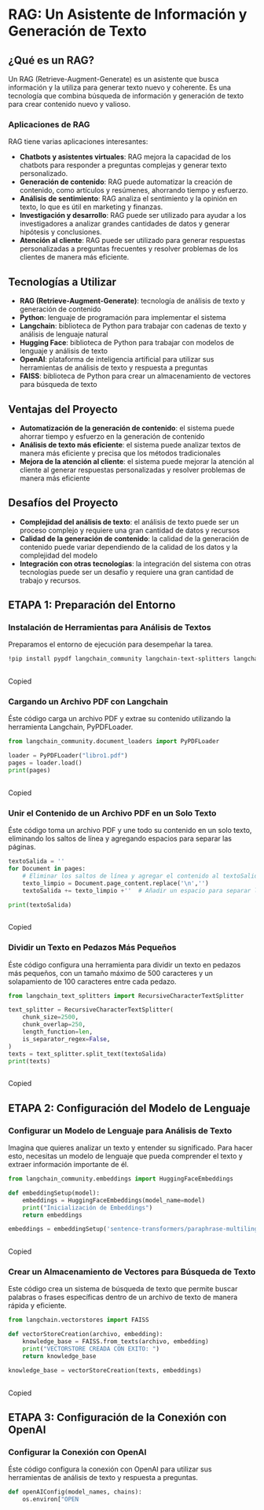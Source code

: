 # **RAG: Un Asistente de Información y Generación de Texto**

## **¿Qué es un RAG?**

Un RAG (Retrieve-Augment-Generate) es un asistente que busca información y la utiliza para generar texto nuevo y coherente. Es una tecnología que combina búsqueda de información y generación de texto para crear contenido nuevo y valioso.

### Aplicaciones de RAG

RAG tiene varias aplicaciones interesantes:

-   **Chatbots y asistentes virtuales**: RAG mejora la capacidad de los chatbots para responder a preguntas complejas y generar texto personalizado.
-   **Generación de contenido**: RAG puede automatizar la creación de contenido, como artículos y resúmenes, ahorrando tiempo y esfuerzo.
-   **Análisis de sentimiento**: RAG analiza el sentimiento y la opinión en texto, lo que es útil en marketing y finanzas.
-   **Investigación y desarrollo**: RAG puede ser utilizado para ayudar a los investigadores a analizar grandes cantidades de datos y generar hipótesis y conclusiones.
-   **Atención al cliente**: RAG puede ser utilizado para generar respuestas personalizadas a preguntas frecuentes y resolver problemas de los clientes de manera más eficiente.
## **Tecnologías a Utilizar**

-   **RAG (Retrieve-Augment-Generate)**: tecnología de análisis de texto y generación de contenido
-   **Python**: lenguaje de programación para implementar el sistema
-   **Langchain**: biblioteca de Python para trabajar con cadenas de texto y análisis de lenguaje natural
-   **Hugging Face**: biblioteca de Python para trabajar con modelos de lenguaje y análisis de texto
-   **OpenAI**: plataforma de inteligencia artificial para utilizar sus herramientas de análisis de texto y respuesta a preguntas
-   **FAISS**: biblioteca de Python para crear un almacenamiento de vectores para búsqueda de texto


## **Ventajas del Proyecto**

-   **Automatización de la generación de contenido**: el sistema puede ahorrar tiempo y esfuerzo en la generación de contenido
-   **Análisis de texto más eficiente**: el sistema puede analizar textos de manera más eficiente y precisa que los métodos tradicionales
-   **Mejora de la atención al cliente**: el sistema puede mejorar la atención al cliente al generar respuestas personalizadas y resolver problemas de manera más eficiente

## **Desafíos del Proyecto**

-   **Complejidad del análisis de texto**: el análisis de texto puede ser un proceso complejo y requiere una gran cantidad de datos y recursos
-   **Calidad de la generación de contenido**: la calidad de la generación de contenido puede variar dependiendo de la calidad de los datos y la complejidad del modelo
-   **Integración con otras tecnologías**: la integración del sistema con otras tecnologías puede ser un desafío y requiere una gran cantidad de trabajo y recursos.
## ETAPA 1: Preparación del Entorno

### Instalación de Herramientas para Análisis de Textos

Preparamos el entorno de ejecución para desempeñar la tarea.

```bash
!pip install pypdf langchain_community langchain-text-splitters langchain_chroma sentence_transformers faiss-cpu openai
		
```

Copied

### Cargando un Archivo PDF con Langchain

Éste código carga un archivo PDF y extrae su contenido utilizando la herramienta Langchain, PyPDFLoader.

```python
from langchain_community.document_loaders import PyPDFLoader

loader = PyPDFLoader("libro1.pdf")
pages = loader.load()
print(pages)
		
```

Copied

### Unir el Contenido de un Archivo PDF en un Solo Texto

Éste código toma un archivo PDF y une todo su contenido en un solo texto, eliminando los saltos de línea y agregando espacios para separar las páginas.

```python
textoSalida = ''
for Document in pages:
    # Eliminar los saltos de línea y agregar el contenido al textoSalida
    texto_limpio = Document.page_content.replace('\n','')
    textoSalida += texto_limpio +''  # Añadir un espacio para separar los contenidos

print(textoSalida)
		
```

Copied

### Dividir un Texto en Pedazos Más Pequeños

Éste código configura una herramienta para dividir un texto en pedazos más pequeños, con un tamaño máximo de 500 caracteres y un solapamiento de 100 caracteres entre cada pedazo.

```python
from langchain_text_splitters import RecursiveCharacterTextSplitter

text_splitter = RecursiveCharacterTextSplitter(
    chunk_size=2500,
    chunk_overlap=250,
    length_function=len,
    is_separator_regex=False,
)
texts = text_splitter.split_text(textoSalida)
print(texts)
		
```

Copied

## ETAPA 2: Configuración del Modelo de Lenguaje

### Configurar un Modelo de Lenguaje para Análisis de Texto

Imagina que quieres analizar un texto y entender su significado. Para hacer esto, necesitas un modelo de lenguaje que pueda comprender el texto y extraer información importante de él.

```python
from langchain_community.embeddings import HuggingFaceEmbeddings

def embeddingSetup(model):
    embeddings = HuggingFaceEmbeddings(model_name=model)
    print("Inicialización de Embeddings")
    return embeddings

embeddings = embeddingSetup('sentence-transformers/paraphrase-multilingual-MiniLM-L12-v2')
		
```

Copied

### Crear un Almacenamiento de Vectores para Búsqueda de Texto

Este código crea un sistema de búsqueda de texto que permite buscar palabras o frases específicas dentro de un archivo de texto de manera rápida y eficiente.

```python
from langchain.vectorstores import FAISS

def vectorStoreCreation(archivo, embedding):
    knowledge_base = FAISS.from_texts(archivo, embedding)
    print("VECTORSTORE CREADA CON EXITO: ")
    return knowledge_base

knowledge_base = vectorStoreCreation(texts, embeddings)
		
```

Copied

## ETAPA 3: Configuración de la Conexión con OpenAI

### Configurar la Conexión con OpenAI

Éste código configura la conexión con OpenAI para utilizar sus herramientas de análisis de texto y respuesta a preguntas.

```python
def openAIConfig(model_names, chains):
    os.environ["OPEN
